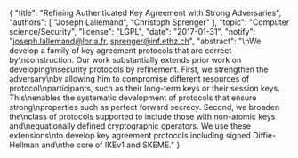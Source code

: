 {
    "title": "Refining Authenticated Key Agreement with Strong Adversaries",
    "authors": [
        "Joseph Lallemand",
        "Christoph Sprenger"
    ],
    "topic": "Computer science/Security",
    "license": "LGPL",
    "date": "2017-01-31",
    "notify": "joseph.lallemand@loria.fr, sprenger@inf.ethz.ch",
    "abstract": "\nWe develop a family of key agreement protocols that are correct by\nconstruction. Our work substantially extends prior work on developing\nsecurity protocols by refinement. First, we strengthen the adversary\nby allowing him to compromise different resources of protocol\nparticipants, such as their long-term keys or their session keys. This\nenables the systematic development of protocols that ensure strong\nproperties such as perfect forward secrecy. Second, we broaden the\nclass of protocols supported to include those with non-atomic keys and\nequationally defined cryptographic operators. We use these extensions\nto develop key agreement protocols including signed Diffie-Hellman and\nthe core of IKEv1 and SKEME."
}